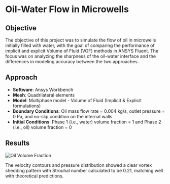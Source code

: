 # Oil-Water Flow in Microwells

## Objective
The objective of this project was to simulate the flow of oil in microwells initially filled with water, with the goal of comparing the performance of implicit and explicit Volume of Fluid (VOF) methods in ANSYS Fluent. The focus was on analyzing the sharpness of the oil-water interface and the differences in modeling accuracy between the two approaches.

## Approach
- **Software**: Ansys Workbench
- **Mesh**: Quadrilateral elements
- **Model**: Multiphase model - Volume of Fluid (Implicit & Explicit formulations)
- **Boundary Conditions**: Oil mass flow rate = 0.004 kg/s, outlet pressure = 0 Pa, and no-slip condition on the internal walls
- **Initial Conditions**: Phase 1 (i.e., water) volume fraction = 1 and Phase 2 (i.e., oil) volume fraction = 0 

## Results
![Oil Volume Fraction](animations/Implicit_VOF.wmv/https://github.com/user-attachments/assets/5151f6d8-0ec0-49fc-95b1-967a28713929)

The velocity contours and pressure distribution showed a clear vortex shedding pattern with Strouhal number calculated to be 0.21, matching well with theoretical predictions.
